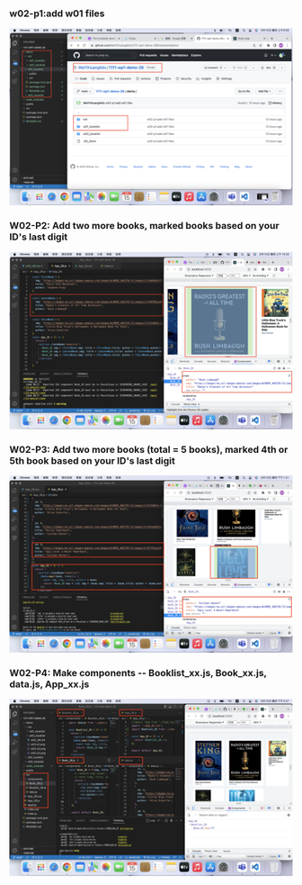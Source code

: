 ### w02-p1:add w01 files
![](w02-p1.png)

### W02-P2: Add two more books, marked books based on your ID's last digit
![](w02-p2.png)

### W02-P3: Add two more books (total = 5 books), marked 4th or 5th book based on your ID's last digit
![](w02-p3.png)

### W02-P4: Make components -- Booklist_xx.js, Book_xx.js, data.js, App_xx.js
![](w02-p4.png)
